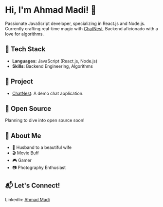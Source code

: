 # Hi, I'm Ahmad Madi! 👋

Passionate JavaScript developer, specializing in React.js and Node.js. Currently crafting real-time magic with [ChatNest](link-to-your-chatnest-repo). Backend aficionado with a love for algorithms.

## 💼 Tech Stack
- **Languages:** JavaScript (React.js, Node.js)
- **Skills:** Backend Engineering, Algorithms

## 🚀 Project
- [ChatNest](https://github.com/AhmadMadi/ChatNest): A demo chat application.

## 🌱 Open Source
Planning to dive into open source soon!

## 🌈 About Me
- 🤵 Husband to a beautiful wife
- 🎬 Movie Buff
- 🎮 Gamer
- 📷 Photography Enthusiast

## 📬 Let's Connect!
LinkedIn: [Ahmad Madi](https://www.linkedin.com/in/ahmad-s-madi/)

